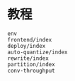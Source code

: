 # 教程

```{toctree}
env
frontend/index
deploy/index
auto-quantize/index
rewrite/index
partition/index
conv-throughput
```
